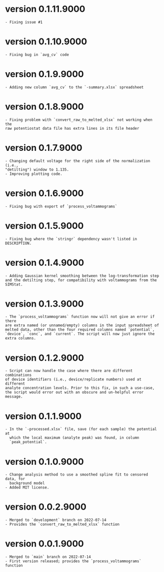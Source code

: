 # version 0.1.11.9000

    - Fixing issue #1
    
# version 0.1.10.9000

    - Fixing bug in `avg_cv` code
    
# version 0.1.9.9000

    - Adding new column `avg_cv` to the `-summary.xlsx` spreadsheet

# version 0.1.8.9000

    - Fixing problem with `convert_raw_to_melted_xlsx` not working when the
    raw potentiostat data file has extra lines in its file header
    
# version 0.1.7.9000

    - Changing default voltage for the right side of the normalization (i.e.,
    "detilting") window to 1.135.
    - Improving plotting code.
   
# version 0.1.6.9000

    - Fixing bug with export of `process_voltammograms`

# version 0.1.5.9000

    - Fixing bug where the `stringr` dependency wasn't listed in DESCRIPTION.
    
# version 0.1.4.9000

    - Adding Gaussian kernel smoothing between the log-transformation step
    and the detilting step, for compatibility with voltammograms from the
    SIMStat.
    
# version 0.1.3.9000

    - The `process_voltammograms` function now will not give an error if there
    are extra named (or unnamed/empty) columns in the input spreadsheet of 
    melted data, other than the four required columns named `potential`,
    `device`, `conc`, and `current`. The script will now just ignore the
    extra columns.

# version 0.1.2.9000

    - Script can now handle the case where there are different combinations
    of device identifiers (i.e., device/replicate numbers) used at different
    analyte concentration levels. Prior to this fix, in such a use-case, 
    the script would error out with an obscure and un-helpful error message.

# version 0.1.1.9000

    - In the `-processed.xlsx` file, save (for each sample) the potential at
      which the local maximum (analyte peak) was found, in column
      `peak_potential`.
    
# version 0.1.0.9000

    - Change analysis method to use a smoothed spline fit to censored data, for
      background model
    - Added MIT license.
    
# version 0.0.2.9000

    - Merged to `development` branch on 2022-07-14
	- Provides the `convert_raw_to_melted_xlsx` function

# version 0.0.1.9000

    - Merged to `main` branch on 2022-07-14
	- First version released; provides the `process_voltammograms` function
